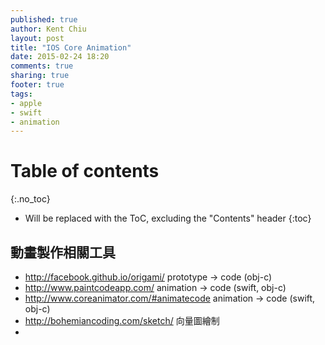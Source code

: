 ```yaml
---
published: true
author: Kent Chiu
layout: post
title: "IOS Core Animation"
date: 2015-02-24 18:20
comments: true
sharing: true
footer: true
tags: 
- apple
- swift
- animation
---
```



# Table of contents
{:.no_toc}

* Will be replaced with the ToC, excluding the "Contents" header
{:toc}



## 動畫製作相關工具
- http://facebook.github.io/origami/ prototype -> code (obj-c)
- http://www.paintcodeapp.com/  animation -> code (swift, obj-c)
- http://www.coreanimator.com/#animatecode  animation -> code (swift, obj-c)
- http://bohemiancoding.com/sketch/  向量圖繪制
- 